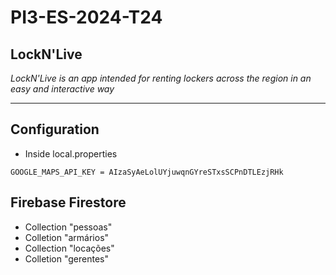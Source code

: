 # PI3-ES-2024-T24

## LockN'Live

*LockN'Live is an app intended for renting lockers across the region in an easy and interactive way*

---
 ## Configuration
 * Inside local.properties

``` GOOGLE_MAPS_API_KEY = AIzaSyAeLolUYjuwqnGYreSTxsSCPnDTLEzjRHk ```
## Firebase Firestore
* Collection "pessoas"
* Colletion "armários"
* Collection "locações"
* Colletion "gerentes"

 
